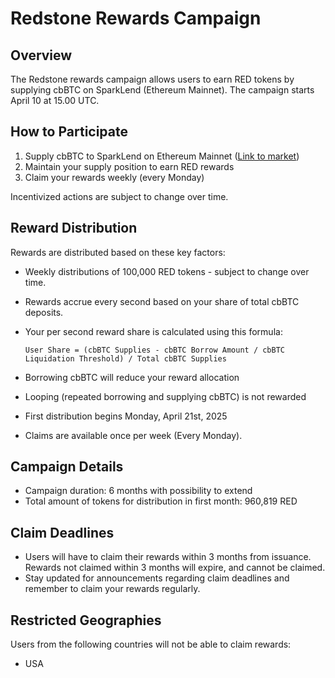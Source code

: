 # Redstone Rewards Campaign

## Overview

The Redstone rewards campaign allows users to earn RED tokens by supplying cbBTC on SparkLend (Ethereum Mainnet). The campaign starts April 10 at 15.00 UTC.

## How to Participate

1. Supply cbBTC to SparkLend on Ethereum Mainnet ([Link to market](https://app.spark.fi/markets/1/0xcbB7C0000aB88B473b1f5aFd9ef808440eed33Bf))
2. Maintain your supply position to earn RED rewards
3. Claim your rewards weekly (every Monday)

Incentivized actions are subject to change over time.

## Reward Distribution

Rewards are distributed based on these key factors:

- Weekly distributions of 100,000 RED tokens - subject to change over time.
- Rewards accrue every second based on your share of total cbBTC deposits.
- Your per second reward share is calculated using this formula:

  `User Share = (cbBTC Supplies - cbBTC Borrow Amount / cbBTC Liquidation Threshold) / Total cbBTC Supplies`

- Borrowing cbBTC will reduce your reward allocation
- Looping (repeated borrowing and supplying cbBTC) is not rewarded
- First distribution begins Monday, April 21st, 2025
- Claims are available once per week (Every Monday).

## Campaign Details

- Campaign duration: 6 months with possibility to extend
- Total amount of tokens for distribution in first month: 960,819 RED

## Claim Deadlines

- Users will have to claim their rewards within 3 months from issuance. Rewards not claimed within 3 months will expire, and cannot be claimed.
- Stay updated for announcements regarding claim deadlines and remember to claim your rewards regularly.

## Restricted Geographies
Users from the following countries will not be able to claim rewards:
- USA